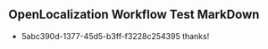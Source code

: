 ## OpenLocalization Workflow Test MarkDown
* 5abc390d-1377-45d5-b3ff-f3228c254395 thanks!

<!--HONumber=Jul16_HO3-->


